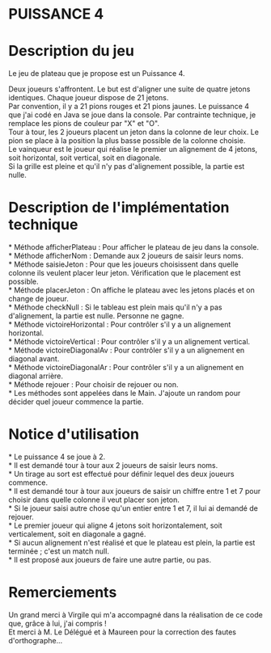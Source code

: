 # PUISSANCE 4


<h1>Description du jeu</h1>

Le jeu de plateau que je propose est un Puissance 4. <br/>

<p>Deux joueurs s'affrontent. Le but est d'aligner une suite de quatre jetons identiques. Chaque joueur dispose de 21 jetons.<br/>
Par convention, il y a 21 pions rouges et 21 pions jaunes. Le puissance 4 que j'ai codé en Java se joue dans la console. Par contrainte technique, je remplace les pions de couleur par "X" et "O".<br/>
Tour à tour, les 2 joueurs placent un jeton dans la colonne de leur choix. Le pion se place à la position la plus basse possible de la colonne choisie.<br/>
Le vainqueur est le joueur qui réalise le premier un alignement de 4 jetons, soit horizontal, soit vertical, soit en diagonale.<br/>
Si la grille est pleine et qu'il n'y pas d'alignement possible, la partie est nulle.</p>

<h1>Description de l'implémentation technique</h1>
<p>
* Méthode afficherPlateau : Pour afficher le plateau de jeu dans la console.<br/>
* Méthode afficherNom : Demande aux 2 joueurs de saisir leurs noms.<br/>
* Méthode saisieJeton : Pour que les joueurs choisissent dans quelle colonne ils veulent placer leur jeton. Vérification que le placement est possible.<br/>
* Méthode placerJeton : On affiche le plateau avec les jetons placés et on change de joueur.<br/>
* Méthode checkNull : Si le tableau est plein mais qu'il n'y a pas d'alignement, la partie est nulle. Personne ne gagne.<br/>
* Méthode victoireHorizontal : Pour contrôler s'il y a un alignement horizontal.<br/>
* Méthode victoireVertical : Pour contrôler s'il y a un alignement vertical.<br/>
* Méthode victoireDiagonalAv : Pour contrôler s'il y a un alignement en diagonal avant.<br/>
* Méthode victoireDiagonalAr : Pour contrôler s'il y a un alignement en diagonal arrière.<br/>
* Méthode rejouer : Pour choisir de rejouer ou non.<br/>
* Les méthodes sont appelées dans le Main. J'ajoute un random pour décider quel joueur commence la partie.</p>

<h1>Notice d'utilisation</h1>
<p>
* Le puissance 4 se joue à 2.<br/>
* Il est demandé tour à tour aux 2 joueurs de saisir leurs noms.<br/>
* Un tirage au sort est effectué pour définir lequel des deux joueurs commence.<br/>
* Il est demandé tour à tour aux joueurs de saisir un chiffre entre 1 et 7 pour choisir dans quelle colonne il veut placer son jeton.<br/>
* Si le joueur saisi autre chose qu'un entier entre 1 et 7, il lui ai demandé de rejouer.<br/>
* Le premier joueur qui aligne 4 jetons soit horizontalement, soit verticalement, soit en diagonale a gagné.<br/>
* Si aucun alignement n'est réalisé et que le plateau est plein, la partie est terminée ; c'est un match null.<br/>
* Il est proposé aux joueurs de faire une autre partie, ou pas.
</p>

<h1>Remerciements</h1>

<p>Un grand merci à Virgile qui m'a accompagné dans la réalisation de ce code que, grâce à lui, j'ai compris !<br/>
Et merci à M. Le Délégué et à Maureen pour la correction des fautes d'orthographe...</p>
